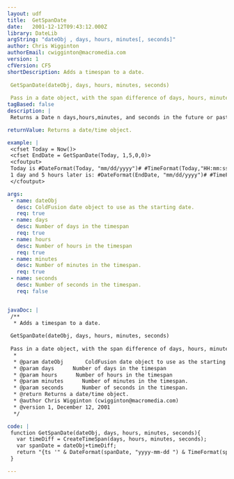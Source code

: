 ```yaml
---
layout: udf
title:  GetSpanDate
date:   2001-12-12T09:43:12.000Z
library: DateLib
argString: "dateObj , days, hours, minutes[, seconds]"
author: Chris Wigginton
authorEmail: cwigginton@macromedia.com
version: 1
cfVersion: CF5
shortDescription: Adds a timespan to a date.  GetSpanDate(dateObj, days, hours, minutes, seconds)  Pass in a date object, with the span difference of days, hours, minutes, and seconds and returns a timestamp of the end of the span.
tagBased: false
description: |
 Returns a Date n days,hours,minutes, and seconds in the future or past by adding a timespan to the passed date.

returnValue: Returns a date/time object.

example: |
 <cfset Today = Now()>
 <cfset EndDate = GetSpanDate(Today, 1,5,0,0)>
 <cfoutput>
 Today is #DateFormat(Today, "mm/dd/yyyy")# #TimeFormat(Today,"HH:mm:ss")#<p>
 1 day and 5 hours later is: #DateFormat(EndDate, "mm/dd/yyyy")# #TimeFormat(EndDate,"HH:mm:ss")#<p>
 </cfoutput>

args:
 - name: dateObj 
   desc: ColdFusion date object to use as the starting date.
   req: true
 - name: days
   desc: Number of days in the timespan
   req: true
 - name: hours
   desc: Number of hours in the timespan
   req: true
 - name: minutes
   desc: Number of minutes in the timespan.
   req: true
 - name: seconds
   desc: Number of seconds in the timespan.
   req: false


javaDoc: |
 /**
  * Adds a timespan to a date.
 
 GetSpanDate(dateObj, days, hours, minutes, seconds)
 
 Pass in a date object, with the span difference of days, hours, minutes, and seconds and returns a timestamp of the end of the span.
  * 
  * @param dateObj       ColdFusion date object to use as the starting date. 
  * @param days      Number of days in the timespan 
  * @param hours      Number of hours in the timespan 
  * @param minutes      Number of minutes in the timespan. 
  * @param seconds      Number of seconds in the timespan. 
  * @return Returns a date/time object. 
  * @author Chris Wigginton (cwigginton@macromedia.com) 
  * @version 1, December 12, 2001 
  */

code: |
 function GetSpanDate(dateObj, days, hours, minutes, seconds){
   var timeDiff = CreateTimeSpan(days, hours, minutes, seconds);
   var spanDate = dateObj+timeDiff;
   return "{ts '" & DateFormat(spanDate, "yyyy-mm-dd ") & TimeFormat(spanDate, "HH:mm:ss") & "'}";
 }

---
```


